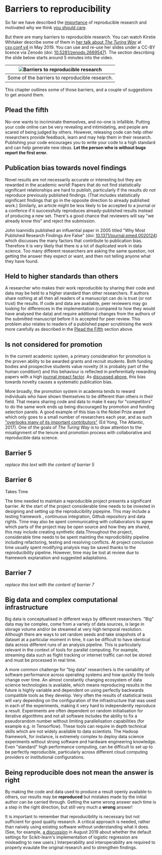 # Barriers to reproducibility

So far we have described the [importance](../01/importantforscience) of reproducible research and motivated why we think [you should care](../02/whycare).

But there are many barriers to reproducible research.
You can watch Kirstie Whitaker describe some of them in [her talk about _The Turing Way_](https://youtu.be/wZeoZaIV0VE?t=312) at [csv,conf,v4](https://csvconf.com/2019) in May 2019.
You can use and re-use her slides under a CC-BY licence via Zenodo (doi: [10.5281/zenodo.2669547](https://doi.org/10.5281/zenodo.2669547)).
The section describing the slide below starts around 5 minutes into the video.

| ![Barriers to reproducible research](../../figures/reproducibility/barriers.png) |
| -------------------------------------------------------------------------------------------------------- |
|  Some of the barriers to reproducible research. |

This chapter outlines some of those barriers, and a couple of suggestions to get around them.

## Plead the fifth 

No-one wants to incriminate themselves, and no-one is infallible. Putting your code online can be very revealing and intimidating, and people are scared of being judged by others. However, releasing code can help other researchers provide feedback, learn and may help them in their research. Publishing your code encourages you to write your code to a high standard and can help generate new ideas. **Let the person who is without bugs report the first error.**

## Publication bias towards novel findings


Novel results are not necessarily accurate or interesting but they are rewarded in the academic world!
Papers that do not find statistically significant relationships are hard to publish, particularly if the results *do not* reproduce previously published findings.
(That includes statistically significant findings that go in the opposite direction to already published work.)
Similarly, an article might be less likely to be accepted to a journal or a confence if it successfully reproduces already-published results instead of producing a new set.
There's a good chance that reviewers will say "we already know this" and reject the submission.

John Ioannidis published an influential paper in 2005 titled "Why Most Published Research Findings Are False" (doi: [10.1371/journal.pmed.0020124](https://doi.org/10.1371/journal.pmed.0020124)) which discusses the many factors that contribute to publication bias.
Therefore it is very likely that there is a lot of duplicated work in data science.
Too many different researchers are asking the same question, not getting the answer they expect or want, and then not telling anyone what they have found.

## Held to higher standards than others

A researcher who makes their work reproducible by sharing their code and data may be held to a higher standard than other researchers.
If authors share nothing at all then all readers of a manuscript can do is trust (or not trust) the results.
If code and data are available, peer reviewers may go looking for differences in the implementation (compared to how they would have analysed the data) and require additional changes from the authors of the submitted manuscript before it is accepted for peer review.
This problem also relates to readers of a published paper scrutinising the work more carefully as described in the [Plead the Fifth](#plead-the-fifth) section above.

## Is not considered for promotion

In the current academic system, a primary consideration for promotion is the proven ability to be awarded grants and recruit students.
Both funding bodies and prospective students value novelty (it is probably part of the human condition!) and this behaviour is reflected in preferentially rewarding papers with a high [journal impact factor](https://en.wikipedia.org/wiki/Impact_factor).
As [discussed above](#publication-bias), this bias towards novelty causes a systematic publication bias.

More broadly, the promotion system in academia tends to reward individuals who have shown themselves to be different than others in their field.
That means sharing code and data to make it easy for "competitors" to do the same work ends up being discouraged by promotion and funding selection panels.
A good example of this bias is the Nobel Prize award which only goes to a small number of researchers each year, and as such ["overlooks many of its important contributors"](https://www.theatlantic.com/science/archive/2017/10/the-absurdity-of-the-nobel-prizes-in-science/541863/) (Ed Yong, The Atlantic, 2017).
One of the goals of _The Turing Way_ is to draw attention to the misalignment of the tenure and promotion process with collaborative and reproducible data science.

## Barrier 5

*replace this text with the content of barrier 5*

## Barrier 6

Takes Time

The time needed to maintain a reproducible project presents a significant barrier. At the start of the project considerable time needs to be invested in designing and setting up the reproducibility pipepine. This may include a testing framework , continuous integration, Github repository and data rights. Time may also be spent communicating with collaborators to agree which parts of the project may be open source and how they are shared, this may include creating synthetic data.Throughout the project, considerable time needs to be spent mainting the reprodicibility pipeline including refactoring, testing and resolving conflicts. At project conclusion time usually spent modifying analysis may be saved thanks to the reproducibility pipeline. However, time may be lost at review due to framework explanation and suggested adaptations.


## Barrier 7

*replace this text with the content of barrier 7*

## Big data and complex computational infrastructure

Big data is conceptualised in different ways by different researchers. 
"Big" data may be complex, come from a variety of data sources, is large in storage volume and/or be streamed at very high temporal resolution. 
Although there are ways to set random seeds and take snapshots of a dataset at a particular moment in time, it can be difficult to have identical data across different runs of an analysis pipeline.
This is particularly relevant in the context of tools for parallel computing.
For example, streaming data such as flight tracking or internet traffic can not be stored and must be processed in real time.

A more common challenge for "big data" researchers is the variability of software performance across operating systems and how quickly the tools change over time.
An almost constantly changing ecosystem of data science technologies is available, which means reproducing results in the future is highly variable and dependent on using perfectly backwards compatible tools as they develop. 
Very often the results of statistical tests will vary depending on the configuration of the infrastructure that was used in each of the experiments, making it very hard to independently reproduce a result.
Experiments are often dependent on random initialisation for iterative algorithms and not all software includes the ability to fix a pseudorandom number without limiting parallelisation capabilities (for example  e.g. in Tensorflow).
These tools can require in depth technical skills which are not widely available to data scientists.
The Hadoop framework, for instance, is extremely complex to deploy data science experiments without strong software and hardware engineering knowledge. 
Even "standard" high performance computing, can be difficult to set up to be perfectly reproducible, particularly across different cloud computing providers or institutional configurations.

## Being reproducible does not mean the answer is right

By making the code and data used to produce a result openly available to others, our results may be **reproduced** but mistakes made by the initial author can be carried through.
Getting the same wrong answer each time is a step in the right direction, but still very much a **wrong** answer!

It is important to remember that reproducibility is necessary but not sufficient for good quality research.
A critical approach is needed, rather than naively using existing software without understanding what it does.
(See, for example, [a discussion](https://ryxcommar.com/2019/08/30/scikit-learns-defaults-are-wrong) in August 2019 about whether the default settings for Scikit-learn's implementation of logistic regression are misleading to new users.)
Interperability and interoperability are required to properly evaulate the original research and to strengthen findings.
